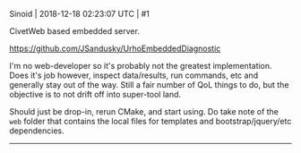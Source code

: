 Sinoid | 2018-12-18 02:23:07 UTC | #1

CivetWeb based embedded server.

https://github.com/JSandusky/UrhoEmbeddedDiagnostic

I'm no web-developer so it's probably not the greatest implementation. Does it's job however, inspect data/results, run commands, etc and generally stay out of the way. Still a fair number of QoL things to do, but the objective is to not drift off into super-tool land.

Should just be drop-in, rerun CMake, and start using. Do take note of the `web` folder that contains the local files for templates and bootstrap/jquery/etc dependencies.

-------------------------

